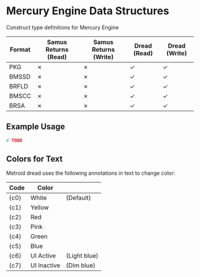 # Mercury Engine Data Structures
Construct type definitions for Mercury Engine

| Format   | Samus Returns (Read) | Samus Returns (Write) | Dread (Read) | Dread (Write) |
| -------- | -------------------- | --------------------- | ------------ | ------------- |
| PKG      | &cross;              | &cross;               | &check;      | &check;       |
| BMSSD    | &cross;              | &cross;               | &check;      | &check;       |
| BRFLD    | &cross;              | &cross;               | &check;      | &check;       |
| BMSCC    | &cross;              | &cross;               | &check;      | &check;       |
| BRSA     | &cross;              | &cross;               | &check;      | &check;       |


## Example Usage

```python
# TODO
```

## Colors for Text

Metroid dread uses the following annotations in text to change color:

| Code | Color       |              | 
|------|-------------|--------------|
| {c0} | White       | (Default)    |
| {c1} | Yellow      |              | 	
| {c2} | Red         |              | 
| {c3} | Pink        |              | 
| {c4} | Green       |              | 
| {c5} | Blue        |              | 
| {c6} | UI Active   | (Light blue) | 
| {c7} | UI Inactive | (Dim blue)   |
